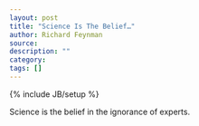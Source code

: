 ```yaml
---
layout: post
title: "Science Is The Belief…"
author: Richard Feynman
source:
description: ""
category:
tags: []
---
```

{% include JB/setup %}

Science is the belief in the ignorance of experts.
